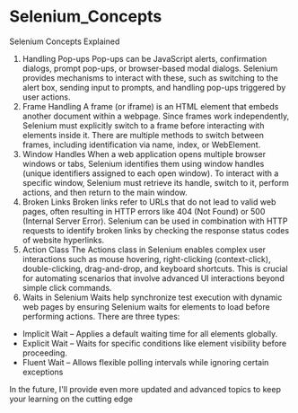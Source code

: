 # Selenium_Concepts

Selenium Concepts Explained
1. Handling Pop-ups
Pop-ups can be JavaScript alerts, confirmation dialogs, prompt pop-ups, or browser-based modal dialogs. Selenium provides mechanisms to interact with these, such as switching to the alert box, sending input to prompts, and handling pop-ups triggered by user actions.
2. Frame Handling
A frame (or iframe) is an HTML element that embeds another document within a webpage. Since frames work independently, Selenium must explicitly switch to a frame before interacting with elements inside it. There are multiple methods to switch between frames, including identification via name, index, or WebElement.
3. Window Handles
When a web application opens multiple browser windows or tabs, Selenium identifies them using window handles (unique identifiers assigned to each open window). To interact with a specific window, Selenium must retrieve its handle, switch to it, perform actions, and then return to the main window.
4. Broken Links
Broken links refer to URLs that do not lead to valid web pages, often resulting in HTTP errors like 404 (Not Found) or 500 (Internal Server Error). Selenium can be used in combination with HTTP requests to identify broken links by checking the response status codes of website hyperlinks.
5. Action Class
The Actions class in Selenium enables complex user interactions such as mouse hovering, right-clicking (context-click), double-clicking, drag-and-drop, and keyboard shortcuts. This is crucial for automating scenarios that involve advanced UI interactions beyond simple click commands.
6. Waits in Selenium
Waits help synchronize test execution with dynamic web pages by ensuring Selenium waits for elements to load before performing actions. There are three types:
- Implicit Wait – Applies a default waiting time for all elements globally.
- Explicit Wait – Waits for specific conditions like element visibility before proceeding.
- Fluent Wait – Allows flexible polling intervals while ignoring certain exceptions



In the future, I'll provide even more updated and advanced topics to keep your learning on the cutting edge

